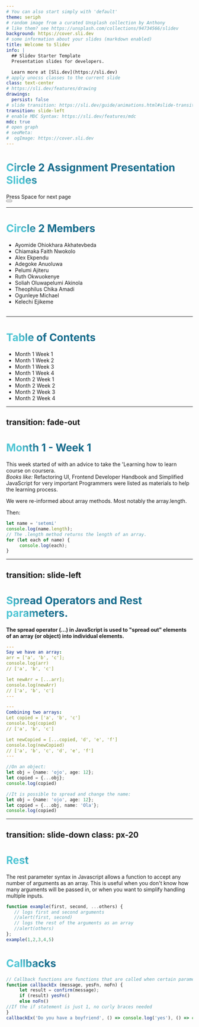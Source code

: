 ```yaml
---
# You can also start simply with 'default'
theme: seriph
# random image from a curated Unsplash collection by Anthony
# like them? see https://unsplash.com/collections/94734566/slidev
background: https://cover.sli.dev
# some information about your slides (markdown enabled)
title: Welcome to Slidev
info: |
  ## Slidev Starter Template
  Presentation slides for developers.

  Learn more at [Sli.dev](https://sli.dev)
# apply unocss classes to the current slide
class: text-center
# https://sli.dev/features/drawing
drawings:
  persist: false
# slide transition: https://sli.dev/guide/animations.html#slide-transitions
transition: slide-left
# enable MDC Syntax: https://sli.dev/features/mdc
mdc: true
# open graph
# seoMeta:
#  ogImage: https://cover.sli.dev
---
```


# Circle 2 Assignment Presentation Slides


<div @click="$slidev.nav.next" class="mt-12 py-1" hover:bg="white op-10">
  Press Space for next page <carbon:arrow-right />
</div>

<div class="abs-br m-6 text-xl">
  <button @click="$slidev.nav.openInEditor()" title="Open in Editor" class="slidev-icon-btn">
    <carbon:edit />
  </button>
  <a href="https://github.com/slidevjs/slidev" target="_blank" class="slidev-icon-btn">
    <carbon:logo-github />
  </a>
</div>

<!--
The last comment block of each slide will be treated as slide notes. It will be visible and editable in Presenter Mode along with the slide. [Read more in the docs](https://sli.dev/guide/syntax.html#notes)
-->

---

# Circle 2 Members


- Ayomide Ohiokhara Akhatevbeda
- Chiamaka Faith Nwokolo
- Alex Ekpendu
- Adegoke Anuoluwa
- Pelumi Ajiteru
- Ruth Okwuokenye
- Soliah Oluwapelumi Akinola
- Theophilus Chika Amadi
- Ogunleye Michael
- Kelechi Ejikeme
  <br>
  <br>


<!--
You can have `style` tag in markdown to override the style for the current page.
Learn more: https://sli.dev/features/slide-scope-style
-->

<style>
h1 {
  background-color: #2B90B6;
  background-image: linear-gradient(45deg, #4EC5D4 10%, #146b8c 20%);
  background-size: 100%;
  -webkit-background-clip: text;
  -moz-background-clip: text;
  -webkit-text-fill-color: transparent;
  -moz-text-fill-color: transparent;
}
</style>

<!--
Here is another comment.
-->

---

# Table of Contents

- Month 1 Week 1
- Month 1 Week 2
- Month 1 Week 3
- Month 1 Week 4
- Month 2 Week 1
- Month 2 Week 2
- Month 2 Week 3
- Month 2 Week 4




<!-- https://sli.dev/guide/animations.html#click-animation -->



---
transition: fade-out
---

# Month 1 - Week 1

This week started of with an advice to take the 'Learning how to learn course on coursera. <br>
*Books like:* Refactoring UI, Frontend Developer Handbook and Simplified JavaScript for very important Programmers were listed as materials to help the learning process.

We were re-informed about array methods. Most notably the array.length.

Then:
```ts {monaco-run}
let name = 'setemi'
console.log(name.length);
// The .length method returns the length of an array. 
for (let each of name) {
     console.log(each);
}
```

---
transition: slide-left
---

# Spread Operators and Rest parameters.

**The spread operator (...) in JavaScript is used to "spread out" elements of an array (or object) into individual elements.**

<div grid="~ cols-2 gap-2" m="t-2">

```yaml
---
Say we have an array:
arr = ['a', 'b', 'c'];
console.log(arr)
// ['a', 'b', 'c']

let newArr = [...arr];
console.log(newArr)
// ['a', 'b', 'c']
---
```

```yaml
---
Combining two arrays:
Let copied = ['a', 'b', 'c']
console.log(copied)
// ['a', 'b', 'c']

Let newCopied = [...copied, 'd', 'e', 'f']
console.log(newCopied)
// ['a', 'b', 'c', 'd', 'e', 'f']
---
```


```ts {monaco-run}
//On an object:
let obj = {name: 'ojo', age: 12};
let copied = {...obj};
console.log(copied)
```

```ts {monaco-run}
//It is possible to spread and change the name:
let obj = {name: 'ojo', age: 12};
let copied = {...obj, name: 'Ola'};
console.log(copied)
```


</div>

---
transition: slide-down
class: px-20
---

# Rest

The rest parameter syntax in Javascript allows a function to accept any number of arguments as an array. This is useful when you don't know how many arguments will be passed in, or when you want to simplify handling multiple inputs.
```ts {monaco-run}
function example(first, second, ...others) {
   // logs first and second arguments
   //alert(first, second)
   // logs the rest of the arguments as an array
   //alert(others)
};
example(1,2,3,4,5)
```
# Callbacks
```ts
// Callback functions are functions that are called when certain parameters are met. 
function callbackEx (message, yesFn, noFn) {
     let result = confirm(message);
     if (result) yesFn()
     else noFn()
//If the if statement is just 1, no curly braces needed
} 
callbackEx('Do you have a boyfriend', () => console.log('yes'), () => console.log('no'
```
